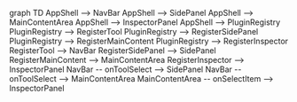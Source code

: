 graph TD
AppShell --> NavBar
AppShell --> SidePanel
AppShell --> MainContentArea
AppShell --> InspectorPanel
AppShell --> PluginRegistry
PluginRegistry --> RegisterTool
PluginRegistry --> RegisterSidePanel
PluginRegistry --> RegisterMainContent
PluginRegistry --> RegisterInspector
RegisterTool --> NavBar
RegisterSidePanel --> SidePanel
RegisterMainContent --> MainContentArea
RegisterInspector --> InspectorPanel
NavBar -- onToolSelect --> SidePanel
NavBar -- onToolSelect --> MainContentArea
MainContentArea -- onSelectItem --> InspectorPanel
